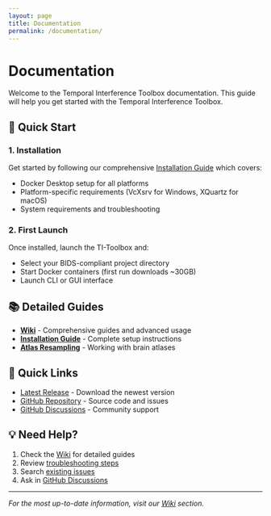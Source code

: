 ```yaml
---
layout: page
title: Documentation
permalink: /documentation/
---
```


# Documentation

Welcome to the Temporal Interference Toolbox documentation. This guide will help you get started with the Temporal Interference Toolbox.

## 🚀 Quick Start

### 1. Installation
Get started by following our comprehensive [Installation Guide](/wiki/installation-guide/) which covers:
- Docker Desktop setup for all platforms
- Platform-specific requirements (VcXsrv for Windows, XQuartz for macOS)
- System requirements and troubleshooting

### 2. First Launch
Once installed, launch the TI-Toolbox and:
- Select your BIDS-compliant project directory
- Start Docker containers (first run downloads ~30GB)
- Launch CLI or GUI interface

## 📚 Detailed Guides

- **[Wiki](/wiki/)** - Comprehensive guides and advanced usage
- **[Installation Guide](/wiki/installation-guide/)** - Complete setup instructions
- **[Atlas Resampling](/wiki/atlas_resampling/)** - Working with brain atlases

## 🔗 Quick Links

- [Latest Release](/releases/) - Download the newest version
- [GitHub Repository](https://github.com/idossha/TI-Toolbox) - Source code and issues
- [GitHub Discussions](https://github.com/idossha/TI-Toolbox/discussions) - Community support

## 💡 Need Help?

1. Check the [Wiki](/wiki/) for detailed guides
2. Review [troubleshooting steps](/wiki/installation-guide/#troubleshooting)
3. Search [existing issues](https://github.com/idossha/TI-Toolbox/issues)
4. Ask in [GitHub Discussions](https://github.com/idossha/TI-Toolbox/discussions)

---

*For the most up-to-date information, visit our [Wiki](/wiki/) section.*

